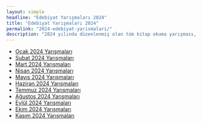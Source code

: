 ```yaml
---
layout: simple
headline: "Edebiyat Yarışmaları 2024"
title: "Edebiyat Yarışmaları 2024"
permalink: "2024-edebiyat-yarismalari/"
description: "2024 yılında düzenlenmiş olan tüm kitap okuma yarışması, şiir yarışması, senaryo yarışması ve diğer edebiyat yarışmalarını bu sayfadan ay-ay görüntüleyebilirsiniz."
---
```


<ul class='nav flex-column'>
   <li class='nav-item'><a class='nav-link' href='/ocak-2024-yarismalar/'>Ocak 2024 Yarışmaları</a></li>
   <li class='nav-item'><a class='nav-link' href='/subat-2024-yarismalar/'>Şubat 2024 Yarışmaları</a></li>
   <li class='nav-item'><a class='nav-link' href='/mart-2024-yarismalar/'>Mart 2024 Yarışmaları</a></li>
   <li class='nav-item'><a class='nav-link' href='/nisan-2024-yarismalar/'>Nisan 2024 Yarışmaları</a></li>
   <li class='nav-item'><a class='nav-link' href='/mayis-2024-yarismalar/'>Mayıs 2024 Yarışmaları</a></li>
   <li class='nav-item'><a class='nav-link' href='/haziran-2024-yarismalar/'>Haziran 2024 Yarışmaları</a></li>
   <li class='nav-item'><a class='nav-link' href='/temmuz-2024-yarismalar/'>Temmuz 2024 Yarışmaları</a></li>
   <li class='nav-item'><a class='nav-link' href='/agustos-2024-yarismalar/'>Ağustos 2024 Yarışmaları</a></li>
   <li class='nav-item'><a class='nav-link' href='/eylul-2024-yarismalar/'>Eylül 2024 Yarışmaları</a></li>
   <li class='nav-item'><a class='nav-link' href='/ekim-2024-yarismalar/'>Ekim 2024 Yarışmaları</a></li>
   <li class='nav-item'><a class='nav-link' href='/kasim-2024-yarismalar/'>Kasım 2024 Yarışmaları</a></li>
</ul>